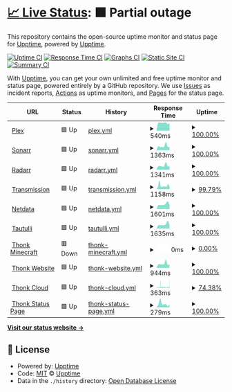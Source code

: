 # [📈 Live Status](https://uptime.thonk.xyz): <!--live status--> **🟧 Partial outage**

This repository contains the open-source uptime monitor and status page for [Upptime](https://upptime.js.org), powered by [Upptime](https://github.com/upptime/upptime).

[![Uptime CI](https://github.com/le-server/thonk-upptime/workflows/Uptime%20CI/badge.svg)](https://github.com/le-server/thonk-upptime/actions?query=workflow%3A%22Uptime+CI%22)
[![Response Time CI](https://github.com/le-server/thonk-upptime/workflows/Response%20Time%20CI/badge.svg)](https://github.com/le-server/thonk-upptime/actions?query=workflow%3A%22Response+Time+CI%22)
[![Graphs CI](https://github.com/le-server/thonk-upptime/workflows/Graphs%20CI/badge.svg)](https://github.com/le-server/thonk-upptime/actions?query=workflow%3A%22Graphs+CI%22)
[![Static Site CI](https://github.com/le-server/thonk-upptime/workflows/Static%20Site%20CI/badge.svg)](https://github.com/le-server/thonk-upptime/actions?query=workflow%3A%22Static+Site+CI%22)
[![Summary CI](https://github.com/le-server/thonk-upptime/workflows/Summary%20CI/badge.svg)](https://github.com/le-server/thonk-upptime/actions?query=workflow%3A%22Summary+CI%22)

With [Upptime](https://upptime.js.org), you can get your own unlimited and free uptime monitor and status page, powered entirely by a GitHub repository. We use [Issues](https://github.com/upptime/upptime/issues) as incident reports, [Actions](https://github.com/le-server/thonk-upptime/actions) as uptime monitors, and [Pages](https://uptime.thonk.xyz) for the status page.

<!--start: status pages-->
<!-- This summary is generated by Upptime (https://github.com/upptime/upptime) -->
<!-- Do not edit this manually, your changes will be overwritten -->
<!-- prettier-ignore -->
| URL | Status | History | Response Time | Uptime |
| --- | ------ | ------- | ------------- | ------ |
| <img alt="" src="https://icons.duckduckgo.com/ip3/32400.ico" height="13"> [Plex](thonk.xyz:32400) | 🟩 Up | [plex.yml](https://github.com/le-server/thonk-upptime/commits/HEAD/history/plex.yml) | <details><summary><img alt="Response time graph" src="./graphs/plex/response-time-week.png" height="20"> 540ms</summary><br><a href="https://uptime.thonk.xyz/history/plex"><img alt="Response time 588" src="https://img.shields.io/endpoint?url=https%3A%2F%2Fraw.githubusercontent.com%2Fle-server%2Fthonk-upptime%2FHEAD%2Fapi%2Fplex%2Fresponse-time.json"></a><br><a href="https://uptime.thonk.xyz/history/plex"><img alt="24-hour response time 529" src="https://img.shields.io/endpoint?url=https%3A%2F%2Fraw.githubusercontent.com%2Fle-server%2Fthonk-upptime%2FHEAD%2Fapi%2Fplex%2Fresponse-time-day.json"></a><br><a href="https://uptime.thonk.xyz/history/plex"><img alt="7-day response time 540" src="https://img.shields.io/endpoint?url=https%3A%2F%2Fraw.githubusercontent.com%2Fle-server%2Fthonk-upptime%2FHEAD%2Fapi%2Fplex%2Fresponse-time-week.json"></a><br><a href="https://uptime.thonk.xyz/history/plex"><img alt="30-day response time 594" src="https://img.shields.io/endpoint?url=https%3A%2F%2Fraw.githubusercontent.com%2Fle-server%2Fthonk-upptime%2FHEAD%2Fapi%2Fplex%2Fresponse-time-month.json"></a><br><a href="https://uptime.thonk.xyz/history/plex"><img alt="1-year response time 588" src="https://img.shields.io/endpoint?url=https%3A%2F%2Fraw.githubusercontent.com%2Fle-server%2Fthonk-upptime%2FHEAD%2Fapi%2Fplex%2Fresponse-time-year.json"></a></details> | <details><summary><a href="https://uptime.thonk.xyz/history/plex">100.00%</a></summary><a href="https://uptime.thonk.xyz/history/plex"><img alt="All-time uptime 99.86%" src="https://img.shields.io/endpoint?url=https%3A%2F%2Fraw.githubusercontent.com%2Fle-server%2Fthonk-upptime%2FHEAD%2Fapi%2Fplex%2Fuptime.json"></a><br><a href="https://uptime.thonk.xyz/history/plex"><img alt="24-hour uptime 100.00%" src="https://img.shields.io/endpoint?url=https%3A%2F%2Fraw.githubusercontent.com%2Fle-server%2Fthonk-upptime%2FHEAD%2Fapi%2Fplex%2Fuptime-day.json"></a><br><a href="https://uptime.thonk.xyz/history/plex"><img alt="7-day uptime 100.00%" src="https://img.shields.io/endpoint?url=https%3A%2F%2Fraw.githubusercontent.com%2Fle-server%2Fthonk-upptime%2FHEAD%2Fapi%2Fplex%2Fuptime-week.json"></a><br><a href="https://uptime.thonk.xyz/history/plex"><img alt="30-day uptime 99.95%" src="https://img.shields.io/endpoint?url=https%3A%2F%2Fraw.githubusercontent.com%2Fle-server%2Fthonk-upptime%2FHEAD%2Fapi%2Fplex%2Fuptime-month.json"></a><br><a href="https://uptime.thonk.xyz/history/plex"><img alt="1-year uptime 99.86%" src="https://img.shields.io/endpoint?url=https%3A%2F%2Fraw.githubusercontent.com%2Fle-server%2Fthonk-upptime%2FHEAD%2Fapi%2Fplex%2Fuptime-year.json"></a></details>
| <img alt="" src="https://icons.duckduckgo.com/ip3/sonarr.thonk.xyz.ico" height="13"> [Sonarr](https://sonarr.thonk.xyz) | 🟩 Up | [sonarr.yml](https://github.com/le-server/thonk-upptime/commits/HEAD/history/sonarr.yml) | <details><summary><img alt="Response time graph" src="./graphs/sonarr/response-time-week.png" height="20"> 1363ms</summary><br><a href="https://uptime.thonk.xyz/history/sonarr"><img alt="Response time 1119" src="https://img.shields.io/endpoint?url=https%3A%2F%2Fraw.githubusercontent.com%2Fle-server%2Fthonk-upptime%2FHEAD%2Fapi%2Fsonarr%2Fresponse-time.json"></a><br><a href="https://uptime.thonk.xyz/history/sonarr"><img alt="24-hour response time 1088" src="https://img.shields.io/endpoint?url=https%3A%2F%2Fraw.githubusercontent.com%2Fle-server%2Fthonk-upptime%2FHEAD%2Fapi%2Fsonarr%2Fresponse-time-day.json"></a><br><a href="https://uptime.thonk.xyz/history/sonarr"><img alt="7-day response time 1363" src="https://img.shields.io/endpoint?url=https%3A%2F%2Fraw.githubusercontent.com%2Fle-server%2Fthonk-upptime%2FHEAD%2Fapi%2Fsonarr%2Fresponse-time-week.json"></a><br><a href="https://uptime.thonk.xyz/history/sonarr"><img alt="30-day response time 1399" src="https://img.shields.io/endpoint?url=https%3A%2F%2Fraw.githubusercontent.com%2Fle-server%2Fthonk-upptime%2FHEAD%2Fapi%2Fsonarr%2Fresponse-time-month.json"></a><br><a href="https://uptime.thonk.xyz/history/sonarr"><img alt="1-year response time 1119" src="https://img.shields.io/endpoint?url=https%3A%2F%2Fraw.githubusercontent.com%2Fle-server%2Fthonk-upptime%2FHEAD%2Fapi%2Fsonarr%2Fresponse-time-year.json"></a></details> | <details><summary><a href="https://uptime.thonk.xyz/history/sonarr">100.00%</a></summary><a href="https://uptime.thonk.xyz/history/sonarr"><img alt="All-time uptime 99.46%" src="https://img.shields.io/endpoint?url=https%3A%2F%2Fraw.githubusercontent.com%2Fle-server%2Fthonk-upptime%2FHEAD%2Fapi%2Fsonarr%2Fuptime.json"></a><br><a href="https://uptime.thonk.xyz/history/sonarr"><img alt="24-hour uptime 100.00%" src="https://img.shields.io/endpoint?url=https%3A%2F%2Fraw.githubusercontent.com%2Fle-server%2Fthonk-upptime%2FHEAD%2Fapi%2Fsonarr%2Fuptime-day.json"></a><br><a href="https://uptime.thonk.xyz/history/sonarr"><img alt="7-day uptime 100.00%" src="https://img.shields.io/endpoint?url=https%3A%2F%2Fraw.githubusercontent.com%2Fle-server%2Fthonk-upptime%2FHEAD%2Fapi%2Fsonarr%2Fuptime-week.json"></a><br><a href="https://uptime.thonk.xyz/history/sonarr"><img alt="30-day uptime 99.95%" src="https://img.shields.io/endpoint?url=https%3A%2F%2Fraw.githubusercontent.com%2Fle-server%2Fthonk-upptime%2FHEAD%2Fapi%2Fsonarr%2Fuptime-month.json"></a><br><a href="https://uptime.thonk.xyz/history/sonarr"><img alt="1-year uptime 99.46%" src="https://img.shields.io/endpoint?url=https%3A%2F%2Fraw.githubusercontent.com%2Fle-server%2Fthonk-upptime%2FHEAD%2Fapi%2Fsonarr%2Fuptime-year.json"></a></details>
| <img alt="" src="https://icons.duckduckgo.com/ip3/radarr.thonk.xyz.ico" height="13"> [Radarr](https://radarr.thonk.xyz) | 🟩 Up | [radarr.yml](https://github.com/le-server/thonk-upptime/commits/HEAD/history/radarr.yml) | <details><summary><img alt="Response time graph" src="./graphs/radarr/response-time-week.png" height="20"> 1341ms</summary><br><a href="https://uptime.thonk.xyz/history/radarr"><img alt="Response time 1121" src="https://img.shields.io/endpoint?url=https%3A%2F%2Fraw.githubusercontent.com%2Fle-server%2Fthonk-upptime%2FHEAD%2Fapi%2Fradarr%2Fresponse-time.json"></a><br><a href="https://uptime.thonk.xyz/history/radarr"><img alt="24-hour response time 1085" src="https://img.shields.io/endpoint?url=https%3A%2F%2Fraw.githubusercontent.com%2Fle-server%2Fthonk-upptime%2FHEAD%2Fapi%2Fradarr%2Fresponse-time-day.json"></a><br><a href="https://uptime.thonk.xyz/history/radarr"><img alt="7-day response time 1341" src="https://img.shields.io/endpoint?url=https%3A%2F%2Fraw.githubusercontent.com%2Fle-server%2Fthonk-upptime%2FHEAD%2Fapi%2Fradarr%2Fresponse-time-week.json"></a><br><a href="https://uptime.thonk.xyz/history/radarr"><img alt="30-day response time 1470" src="https://img.shields.io/endpoint?url=https%3A%2F%2Fraw.githubusercontent.com%2Fle-server%2Fthonk-upptime%2FHEAD%2Fapi%2Fradarr%2Fresponse-time-month.json"></a><br><a href="https://uptime.thonk.xyz/history/radarr"><img alt="1-year response time 1121" src="https://img.shields.io/endpoint?url=https%3A%2F%2Fraw.githubusercontent.com%2Fle-server%2Fthonk-upptime%2FHEAD%2Fapi%2Fradarr%2Fresponse-time-year.json"></a></details> | <details><summary><a href="https://uptime.thonk.xyz/history/radarr">100.00%</a></summary><a href="https://uptime.thonk.xyz/history/radarr"><img alt="All-time uptime 99.46%" src="https://img.shields.io/endpoint?url=https%3A%2F%2Fraw.githubusercontent.com%2Fle-server%2Fthonk-upptime%2FHEAD%2Fapi%2Fradarr%2Fuptime.json"></a><br><a href="https://uptime.thonk.xyz/history/radarr"><img alt="24-hour uptime 100.00%" src="https://img.shields.io/endpoint?url=https%3A%2F%2Fraw.githubusercontent.com%2Fle-server%2Fthonk-upptime%2FHEAD%2Fapi%2Fradarr%2Fuptime-day.json"></a><br><a href="https://uptime.thonk.xyz/history/radarr"><img alt="7-day uptime 100.00%" src="https://img.shields.io/endpoint?url=https%3A%2F%2Fraw.githubusercontent.com%2Fle-server%2Fthonk-upptime%2FHEAD%2Fapi%2Fradarr%2Fuptime-week.json"></a><br><a href="https://uptime.thonk.xyz/history/radarr"><img alt="30-day uptime 99.95%" src="https://img.shields.io/endpoint?url=https%3A%2F%2Fraw.githubusercontent.com%2Fle-server%2Fthonk-upptime%2FHEAD%2Fapi%2Fradarr%2Fuptime-month.json"></a><br><a href="https://uptime.thonk.xyz/history/radarr"><img alt="1-year uptime 99.46%" src="https://img.shields.io/endpoint?url=https%3A%2F%2Fraw.githubusercontent.com%2Fle-server%2Fthonk-upptime%2FHEAD%2Fapi%2Fradarr%2Fuptime-year.json"></a></details>
| <img alt="" src="https://icons.duckduckgo.com/ip3/transmission.thonk.xyz.ico" height="13"> [Transmission](https://transmission.thonk.xyz) | 🟩 Up | [transmission.yml](https://github.com/le-server/thonk-upptime/commits/HEAD/history/transmission.yml) | <details><summary><img alt="Response time graph" src="./graphs/transmission/response-time-week.png" height="20"> 1158ms</summary><br><a href="https://uptime.thonk.xyz/history/transmission"><img alt="Response time 873" src="https://img.shields.io/endpoint?url=https%3A%2F%2Fraw.githubusercontent.com%2Fle-server%2Fthonk-upptime%2FHEAD%2Fapi%2Ftransmission%2Fresponse-time.json"></a><br><a href="https://uptime.thonk.xyz/history/transmission"><img alt="24-hour response time 817" src="https://img.shields.io/endpoint?url=https%3A%2F%2Fraw.githubusercontent.com%2Fle-server%2Fthonk-upptime%2FHEAD%2Fapi%2Ftransmission%2Fresponse-time-day.json"></a><br><a href="https://uptime.thonk.xyz/history/transmission"><img alt="7-day response time 1158" src="https://img.shields.io/endpoint?url=https%3A%2F%2Fraw.githubusercontent.com%2Fle-server%2Fthonk-upptime%2FHEAD%2Fapi%2Ftransmission%2Fresponse-time-week.json"></a><br><a href="https://uptime.thonk.xyz/history/transmission"><img alt="30-day response time 938" src="https://img.shields.io/endpoint?url=https%3A%2F%2Fraw.githubusercontent.com%2Fle-server%2Fthonk-upptime%2FHEAD%2Fapi%2Ftransmission%2Fresponse-time-month.json"></a><br><a href="https://uptime.thonk.xyz/history/transmission"><img alt="1-year response time 873" src="https://img.shields.io/endpoint?url=https%3A%2F%2Fraw.githubusercontent.com%2Fle-server%2Fthonk-upptime%2FHEAD%2Fapi%2Ftransmission%2Fresponse-time-year.json"></a></details> | <details><summary><a href="https://uptime.thonk.xyz/history/transmission">99.79%</a></summary><a href="https://uptime.thonk.xyz/history/transmission"><img alt="All-time uptime 97.80%" src="https://img.shields.io/endpoint?url=https%3A%2F%2Fraw.githubusercontent.com%2Fle-server%2Fthonk-upptime%2FHEAD%2Fapi%2Ftransmission%2Fuptime.json"></a><br><a href="https://uptime.thonk.xyz/history/transmission"><img alt="24-hour uptime 100.00%" src="https://img.shields.io/endpoint?url=https%3A%2F%2Fraw.githubusercontent.com%2Fle-server%2Fthonk-upptime%2FHEAD%2Fapi%2Ftransmission%2Fuptime-day.json"></a><br><a href="https://uptime.thonk.xyz/history/transmission"><img alt="7-day uptime 99.79%" src="https://img.shields.io/endpoint?url=https%3A%2F%2Fraw.githubusercontent.com%2Fle-server%2Fthonk-upptime%2FHEAD%2Fapi%2Ftransmission%2Fuptime-week.json"></a><br><a href="https://uptime.thonk.xyz/history/transmission"><img alt="30-day uptime 99.70%" src="https://img.shields.io/endpoint?url=https%3A%2F%2Fraw.githubusercontent.com%2Fle-server%2Fthonk-upptime%2FHEAD%2Fapi%2Ftransmission%2Fuptime-month.json"></a><br><a href="https://uptime.thonk.xyz/history/transmission"><img alt="1-year uptime 97.80%" src="https://img.shields.io/endpoint?url=https%3A%2F%2Fraw.githubusercontent.com%2Fle-server%2Fthonk-upptime%2FHEAD%2Fapi%2Ftransmission%2Fuptime-year.json"></a></details>
| <img alt="" src="https://icons.duckduckgo.com/ip3/netdata.thonk.xyz.ico" height="13"> [Netdata](https://netdata.thonk.xyz) | 🟩 Up | [netdata.yml](https://github.com/le-server/thonk-upptime/commits/HEAD/history/netdata.yml) | <details><summary><img alt="Response time graph" src="./graphs/netdata/response-time-week.png" height="20"> 1601ms</summary><br><a href="https://uptime.thonk.xyz/history/netdata"><img alt="Response time 1320" src="https://img.shields.io/endpoint?url=https%3A%2F%2Fraw.githubusercontent.com%2Fle-server%2Fthonk-upptime%2FHEAD%2Fapi%2Fnetdata%2Fresponse-time.json"></a><br><a href="https://uptime.thonk.xyz/history/netdata"><img alt="24-hour response time 1335" src="https://img.shields.io/endpoint?url=https%3A%2F%2Fraw.githubusercontent.com%2Fle-server%2Fthonk-upptime%2FHEAD%2Fapi%2Fnetdata%2Fresponse-time-day.json"></a><br><a href="https://uptime.thonk.xyz/history/netdata"><img alt="7-day response time 1601" src="https://img.shields.io/endpoint?url=https%3A%2F%2Fraw.githubusercontent.com%2Fle-server%2Fthonk-upptime%2FHEAD%2Fapi%2Fnetdata%2Fresponse-time-week.json"></a><br><a href="https://uptime.thonk.xyz/history/netdata"><img alt="30-day response time 1557" src="https://img.shields.io/endpoint?url=https%3A%2F%2Fraw.githubusercontent.com%2Fle-server%2Fthonk-upptime%2FHEAD%2Fapi%2Fnetdata%2Fresponse-time-month.json"></a><br><a href="https://uptime.thonk.xyz/history/netdata"><img alt="1-year response time 1320" src="https://img.shields.io/endpoint?url=https%3A%2F%2Fraw.githubusercontent.com%2Fle-server%2Fthonk-upptime%2FHEAD%2Fapi%2Fnetdata%2Fresponse-time-year.json"></a></details> | <details><summary><a href="https://uptime.thonk.xyz/history/netdata">100.00%</a></summary><a href="https://uptime.thonk.xyz/history/netdata"><img alt="All-time uptime 99.46%" src="https://img.shields.io/endpoint?url=https%3A%2F%2Fraw.githubusercontent.com%2Fle-server%2Fthonk-upptime%2FHEAD%2Fapi%2Fnetdata%2Fuptime.json"></a><br><a href="https://uptime.thonk.xyz/history/netdata"><img alt="24-hour uptime 100.00%" src="https://img.shields.io/endpoint?url=https%3A%2F%2Fraw.githubusercontent.com%2Fle-server%2Fthonk-upptime%2FHEAD%2Fapi%2Fnetdata%2Fuptime-day.json"></a><br><a href="https://uptime.thonk.xyz/history/netdata"><img alt="7-day uptime 100.00%" src="https://img.shields.io/endpoint?url=https%3A%2F%2Fraw.githubusercontent.com%2Fle-server%2Fthonk-upptime%2FHEAD%2Fapi%2Fnetdata%2Fuptime-week.json"></a><br><a href="https://uptime.thonk.xyz/history/netdata"><img alt="30-day uptime 99.95%" src="https://img.shields.io/endpoint?url=https%3A%2F%2Fraw.githubusercontent.com%2Fle-server%2Fthonk-upptime%2FHEAD%2Fapi%2Fnetdata%2Fuptime-month.json"></a><br><a href="https://uptime.thonk.xyz/history/netdata"><img alt="1-year uptime 99.46%" src="https://img.shields.io/endpoint?url=https%3A%2F%2Fraw.githubusercontent.com%2Fle-server%2Fthonk-upptime%2FHEAD%2Fapi%2Fnetdata%2Fuptime-year.json"></a></details>
| <img alt="" src="https://icons.duckduckgo.com/ip3/tautulli.thonk.xyz.ico" height="13"> [Tautulli](https://tautulli.thonk.xyz) | 🟩 Up | [tautulli.yml](https://github.com/le-server/thonk-upptime/commits/HEAD/history/tautulli.yml) | <details><summary><img alt="Response time graph" src="./graphs/tautulli/response-time-week.png" height="20"> 1635ms</summary><br><a href="https://uptime.thonk.xyz/history/tautulli"><img alt="Response time 1334" src="https://img.shields.io/endpoint?url=https%3A%2F%2Fraw.githubusercontent.com%2Fle-server%2Fthonk-upptime%2FHEAD%2Fapi%2Ftautulli%2Fresponse-time.json"></a><br><a href="https://uptime.thonk.xyz/history/tautulli"><img alt="24-hour response time 1345" src="https://img.shields.io/endpoint?url=https%3A%2F%2Fraw.githubusercontent.com%2Fle-server%2Fthonk-upptime%2FHEAD%2Fapi%2Ftautulli%2Fresponse-time-day.json"></a><br><a href="https://uptime.thonk.xyz/history/tautulli"><img alt="7-day response time 1635" src="https://img.shields.io/endpoint?url=https%3A%2F%2Fraw.githubusercontent.com%2Fle-server%2Fthonk-upptime%2FHEAD%2Fapi%2Ftautulli%2Fresponse-time-week.json"></a><br><a href="https://uptime.thonk.xyz/history/tautulli"><img alt="30-day response time 1493" src="https://img.shields.io/endpoint?url=https%3A%2F%2Fraw.githubusercontent.com%2Fle-server%2Fthonk-upptime%2FHEAD%2Fapi%2Ftautulli%2Fresponse-time-month.json"></a><br><a href="https://uptime.thonk.xyz/history/tautulli"><img alt="1-year response time 1334" src="https://img.shields.io/endpoint?url=https%3A%2F%2Fraw.githubusercontent.com%2Fle-server%2Fthonk-upptime%2FHEAD%2Fapi%2Ftautulli%2Fresponse-time-year.json"></a></details> | <details><summary><a href="https://uptime.thonk.xyz/history/tautulli">100.00%</a></summary><a href="https://uptime.thonk.xyz/history/tautulli"><img alt="All-time uptime 99.46%" src="https://img.shields.io/endpoint?url=https%3A%2F%2Fraw.githubusercontent.com%2Fle-server%2Fthonk-upptime%2FHEAD%2Fapi%2Ftautulli%2Fuptime.json"></a><br><a href="https://uptime.thonk.xyz/history/tautulli"><img alt="24-hour uptime 100.00%" src="https://img.shields.io/endpoint?url=https%3A%2F%2Fraw.githubusercontent.com%2Fle-server%2Fthonk-upptime%2FHEAD%2Fapi%2Ftautulli%2Fuptime-day.json"></a><br><a href="https://uptime.thonk.xyz/history/tautulli"><img alt="7-day uptime 100.00%" src="https://img.shields.io/endpoint?url=https%3A%2F%2Fraw.githubusercontent.com%2Fle-server%2Fthonk-upptime%2FHEAD%2Fapi%2Ftautulli%2Fuptime-week.json"></a><br><a href="https://uptime.thonk.xyz/history/tautulli"><img alt="30-day uptime 99.95%" src="https://img.shields.io/endpoint?url=https%3A%2F%2Fraw.githubusercontent.com%2Fle-server%2Fthonk-upptime%2FHEAD%2Fapi%2Ftautulli%2Fuptime-month.json"></a><br><a href="https://uptime.thonk.xyz/history/tautulli"><img alt="1-year uptime 99.46%" src="https://img.shields.io/endpoint?url=https%3A%2F%2Fraw.githubusercontent.com%2Fle-server%2Fthonk-upptime%2FHEAD%2Fapi%2Ftautulli%2Fuptime-year.json"></a></details>
| <img alt="" src="https://icons.duckduckgo.com/ip3/mc.thonk.xyz.ico" height="13"> [Thonk Minecraft](https://mc.thonk.xyz) | 🟥 Down | [thonk-minecraft.yml](https://github.com/le-server/thonk-upptime/commits/HEAD/history/thonk-minecraft.yml) | <details><summary><img alt="Response time graph" src="./graphs/thonk-minecraft/response-time-week.png" height="20"> 0ms</summary><br><a href="https://uptime.thonk.xyz/history/thonk-minecraft"><img alt="Response time 228" src="https://img.shields.io/endpoint?url=https%3A%2F%2Fraw.githubusercontent.com%2Fle-server%2Fthonk-upptime%2FHEAD%2Fapi%2Fthonk-minecraft%2Fresponse-time.json"></a><br><a href="https://uptime.thonk.xyz/history/thonk-minecraft"><img alt="24-hour response time 0" src="https://img.shields.io/endpoint?url=https%3A%2F%2Fraw.githubusercontent.com%2Fle-server%2Fthonk-upptime%2FHEAD%2Fapi%2Fthonk-minecraft%2Fresponse-time-day.json"></a><br><a href="https://uptime.thonk.xyz/history/thonk-minecraft"><img alt="7-day response time 0" src="https://img.shields.io/endpoint?url=https%3A%2F%2Fraw.githubusercontent.com%2Fle-server%2Fthonk-upptime%2FHEAD%2Fapi%2Fthonk-minecraft%2Fresponse-time-week.json"></a><br><a href="https://uptime.thonk.xyz/history/thonk-minecraft"><img alt="30-day response time 0" src="https://img.shields.io/endpoint?url=https%3A%2F%2Fraw.githubusercontent.com%2Fle-server%2Fthonk-upptime%2FHEAD%2Fapi%2Fthonk-minecraft%2Fresponse-time-month.json"></a><br><a href="https://uptime.thonk.xyz/history/thonk-minecraft"><img alt="1-year response time 228" src="https://img.shields.io/endpoint?url=https%3A%2F%2Fraw.githubusercontent.com%2Fle-server%2Fthonk-upptime%2FHEAD%2Fapi%2Fthonk-minecraft%2Fresponse-time-year.json"></a></details> | <details><summary><a href="https://uptime.thonk.xyz/history/thonk-minecraft">0.00%</a></summary><a href="https://uptime.thonk.xyz/history/thonk-minecraft"><img alt="All-time uptime 1.00%" src="https://img.shields.io/endpoint?url=https%3A%2F%2Fraw.githubusercontent.com%2Fle-server%2Fthonk-upptime%2FHEAD%2Fapi%2Fthonk-minecraft%2Fuptime.json"></a><br><a href="https://uptime.thonk.xyz/history/thonk-minecraft"><img alt="24-hour uptime 0.00%" src="https://img.shields.io/endpoint?url=https%3A%2F%2Fraw.githubusercontent.com%2Fle-server%2Fthonk-upptime%2FHEAD%2Fapi%2Fthonk-minecraft%2Fuptime-day.json"></a><br><a href="https://uptime.thonk.xyz/history/thonk-minecraft"><img alt="7-day uptime 0.00%" src="https://img.shields.io/endpoint?url=https%3A%2F%2Fraw.githubusercontent.com%2Fle-server%2Fthonk-upptime%2FHEAD%2Fapi%2Fthonk-minecraft%2Fuptime-week.json"></a><br><a href="https://uptime.thonk.xyz/history/thonk-minecraft"><img alt="30-day uptime 0.00%" src="https://img.shields.io/endpoint?url=https%3A%2F%2Fraw.githubusercontent.com%2Fle-server%2Fthonk-upptime%2FHEAD%2Fapi%2Fthonk-minecraft%2Fuptime-month.json"></a><br><a href="https://uptime.thonk.xyz/history/thonk-minecraft"><img alt="1-year uptime 1.00%" src="https://img.shields.io/endpoint?url=https%3A%2F%2Fraw.githubusercontent.com%2Fle-server%2Fthonk-upptime%2FHEAD%2Fapi%2Fthonk-minecraft%2Fuptime-year.json"></a></details>
| <img alt="" src="https://icons.duckduckgo.com/ip3/www.thonk.xyz.ico" height="13"> [Thonk Website](https://www.thonk.xyz) | 🟩 Up | [thonk-website.yml](https://github.com/le-server/thonk-upptime/commits/HEAD/history/thonk-website.yml) | <details><summary><img alt="Response time graph" src="./graphs/thonk-website/response-time-week.png" height="20"> 944ms</summary><br><a href="https://uptime.thonk.xyz/history/thonk-website"><img alt="Response time 810" src="https://img.shields.io/endpoint?url=https%3A%2F%2Fraw.githubusercontent.com%2Fle-server%2Fthonk-upptime%2FHEAD%2Fapi%2Fthonk-website%2Fresponse-time.json"></a><br><a href="https://uptime.thonk.xyz/history/thonk-website"><img alt="24-hour response time 804" src="https://img.shields.io/endpoint?url=https%3A%2F%2Fraw.githubusercontent.com%2Fle-server%2Fthonk-upptime%2FHEAD%2Fapi%2Fthonk-website%2Fresponse-time-day.json"></a><br><a href="https://uptime.thonk.xyz/history/thonk-website"><img alt="7-day response time 944" src="https://img.shields.io/endpoint?url=https%3A%2F%2Fraw.githubusercontent.com%2Fle-server%2Fthonk-upptime%2FHEAD%2Fapi%2Fthonk-website%2Fresponse-time-week.json"></a><br><a href="https://uptime.thonk.xyz/history/thonk-website"><img alt="30-day response time 940" src="https://img.shields.io/endpoint?url=https%3A%2F%2Fraw.githubusercontent.com%2Fle-server%2Fthonk-upptime%2FHEAD%2Fapi%2Fthonk-website%2Fresponse-time-month.json"></a><br><a href="https://uptime.thonk.xyz/history/thonk-website"><img alt="1-year response time 810" src="https://img.shields.io/endpoint?url=https%3A%2F%2Fraw.githubusercontent.com%2Fle-server%2Fthonk-upptime%2FHEAD%2Fapi%2Fthonk-website%2Fresponse-time-year.json"></a></details> | <details><summary><a href="https://uptime.thonk.xyz/history/thonk-website">100.00%</a></summary><a href="https://uptime.thonk.xyz/history/thonk-website"><img alt="All-time uptime 99.46%" src="https://img.shields.io/endpoint?url=https%3A%2F%2Fraw.githubusercontent.com%2Fle-server%2Fthonk-upptime%2FHEAD%2Fapi%2Fthonk-website%2Fuptime.json"></a><br><a href="https://uptime.thonk.xyz/history/thonk-website"><img alt="24-hour uptime 100.00%" src="https://img.shields.io/endpoint?url=https%3A%2F%2Fraw.githubusercontent.com%2Fle-server%2Fthonk-upptime%2FHEAD%2Fapi%2Fthonk-website%2Fuptime-day.json"></a><br><a href="https://uptime.thonk.xyz/history/thonk-website"><img alt="7-day uptime 100.00%" src="https://img.shields.io/endpoint?url=https%3A%2F%2Fraw.githubusercontent.com%2Fle-server%2Fthonk-upptime%2FHEAD%2Fapi%2Fthonk-website%2Fuptime-week.json"></a><br><a href="https://uptime.thonk.xyz/history/thonk-website"><img alt="30-day uptime 99.95%" src="https://img.shields.io/endpoint?url=https%3A%2F%2Fraw.githubusercontent.com%2Fle-server%2Fthonk-upptime%2FHEAD%2Fapi%2Fthonk-website%2Fuptime-month.json"></a><br><a href="https://uptime.thonk.xyz/history/thonk-website"><img alt="1-year uptime 99.46%" src="https://img.shields.io/endpoint?url=https%3A%2F%2Fraw.githubusercontent.com%2Fle-server%2Fthonk-upptime%2FHEAD%2Fapi%2Fthonk-website%2Fuptime-year.json"></a></details>
| <img alt="" src="https://icons.duckduckgo.com/ip3/www.thonk.cloud.ico" height="13"> [Thonk Cloud](https://www.thonk.cloud) | 🟩 Up | [thonk-cloud.yml](https://github.com/le-server/thonk-upptime/commits/HEAD/history/thonk-cloud.yml) | <details><summary><img alt="Response time graph" src="./graphs/thonk-cloud/response-time-week.png" height="20"> 363ms</summary><br><a href="https://uptime.thonk.xyz/history/thonk-cloud"><img alt="Response time 303" src="https://img.shields.io/endpoint?url=https%3A%2F%2Fraw.githubusercontent.com%2Fle-server%2Fthonk-upptime%2FHEAD%2Fapi%2Fthonk-cloud%2Fresponse-time.json"></a><br><a href="https://uptime.thonk.xyz/history/thonk-cloud"><img alt="24-hour response time 399" src="https://img.shields.io/endpoint?url=https%3A%2F%2Fraw.githubusercontent.com%2Fle-server%2Fthonk-upptime%2FHEAD%2Fapi%2Fthonk-cloud%2Fresponse-time-day.json"></a><br><a href="https://uptime.thonk.xyz/history/thonk-cloud"><img alt="7-day response time 363" src="https://img.shields.io/endpoint?url=https%3A%2F%2Fraw.githubusercontent.com%2Fle-server%2Fthonk-upptime%2FHEAD%2Fapi%2Fthonk-cloud%2Fresponse-time-week.json"></a><br><a href="https://uptime.thonk.xyz/history/thonk-cloud"><img alt="30-day response time 315" src="https://img.shields.io/endpoint?url=https%3A%2F%2Fraw.githubusercontent.com%2Fle-server%2Fthonk-upptime%2FHEAD%2Fapi%2Fthonk-cloud%2Fresponse-time-month.json"></a><br><a href="https://uptime.thonk.xyz/history/thonk-cloud"><img alt="1-year response time 303" src="https://img.shields.io/endpoint?url=https%3A%2F%2Fraw.githubusercontent.com%2Fle-server%2Fthonk-upptime%2FHEAD%2Fapi%2Fthonk-cloud%2Fresponse-time-year.json"></a></details> | <details><summary><a href="https://uptime.thonk.xyz/history/thonk-cloud">74.38%</a></summary><a href="https://uptime.thonk.xyz/history/thonk-cloud"><img alt="All-time uptime 99.40%" src="https://img.shields.io/endpoint?url=https%3A%2F%2Fraw.githubusercontent.com%2Fle-server%2Fthonk-upptime%2FHEAD%2Fapi%2Fthonk-cloud%2Fuptime.json"></a><br><a href="https://uptime.thonk.xyz/history/thonk-cloud"><img alt="24-hour uptime 35.68%" src="https://img.shields.io/endpoint?url=https%3A%2F%2Fraw.githubusercontent.com%2Fle-server%2Fthonk-upptime%2FHEAD%2Fapi%2Fthonk-cloud%2Fuptime-day.json"></a><br><a href="https://uptime.thonk.xyz/history/thonk-cloud"><img alt="7-day uptime 74.38%" src="https://img.shields.io/endpoint?url=https%3A%2F%2Fraw.githubusercontent.com%2Fle-server%2Fthonk-upptime%2FHEAD%2Fapi%2Fthonk-cloud%2Fuptime-week.json"></a><br><a href="https://uptime.thonk.xyz/history/thonk-cloud"><img alt="30-day uptime 94.10%" src="https://img.shields.io/endpoint?url=https%3A%2F%2Fraw.githubusercontent.com%2Fle-server%2Fthonk-upptime%2FHEAD%2Fapi%2Fthonk-cloud%2Fuptime-month.json"></a><br><a href="https://uptime.thonk.xyz/history/thonk-cloud"><img alt="1-year uptime 99.40%" src="https://img.shields.io/endpoint?url=https%3A%2F%2Fraw.githubusercontent.com%2Fle-server%2Fthonk-upptime%2FHEAD%2Fapi%2Fthonk-cloud%2Fuptime-year.json"></a></details>
| <img alt="" src="https://icons.duckduckgo.com/ip3/status.thonk.xyz.ico" height="13"> [Thonk Status Page](https://status.thonk.xyz) | 🟩 Up | [thonk-status-page.yml](https://github.com/le-server/thonk-upptime/commits/HEAD/history/thonk-status-page.yml) | <details><summary><img alt="Response time graph" src="./graphs/thonk-status-page/response-time-week.png" height="20"> 279ms</summary><br><a href="https://uptime.thonk.xyz/history/thonk-status-page"><img alt="Response time 194" src="https://img.shields.io/endpoint?url=https%3A%2F%2Fraw.githubusercontent.com%2Fle-server%2Fthonk-upptime%2FHEAD%2Fapi%2Fthonk-status-page%2Fresponse-time.json"></a><br><a href="https://uptime.thonk.xyz/history/thonk-status-page"><img alt="24-hour response time 229" src="https://img.shields.io/endpoint?url=https%3A%2F%2Fraw.githubusercontent.com%2Fle-server%2Fthonk-upptime%2FHEAD%2Fapi%2Fthonk-status-page%2Fresponse-time-day.json"></a><br><a href="https://uptime.thonk.xyz/history/thonk-status-page"><img alt="7-day response time 279" src="https://img.shields.io/endpoint?url=https%3A%2F%2Fraw.githubusercontent.com%2Fle-server%2Fthonk-upptime%2FHEAD%2Fapi%2Fthonk-status-page%2Fresponse-time-week.json"></a><br><a href="https://uptime.thonk.xyz/history/thonk-status-page"><img alt="30-day response time 222" src="https://img.shields.io/endpoint?url=https%3A%2F%2Fraw.githubusercontent.com%2Fle-server%2Fthonk-upptime%2FHEAD%2Fapi%2Fthonk-status-page%2Fresponse-time-month.json"></a><br><a href="https://uptime.thonk.xyz/history/thonk-status-page"><img alt="1-year response time 194" src="https://img.shields.io/endpoint?url=https%3A%2F%2Fraw.githubusercontent.com%2Fle-server%2Fthonk-upptime%2FHEAD%2Fapi%2Fthonk-status-page%2Fresponse-time-year.json"></a></details> | <details><summary><a href="https://uptime.thonk.xyz/history/thonk-status-page">100.00%</a></summary><a href="https://uptime.thonk.xyz/history/thonk-status-page"><img alt="All-time uptime 99.99%" src="https://img.shields.io/endpoint?url=https%3A%2F%2Fraw.githubusercontent.com%2Fle-server%2Fthonk-upptime%2FHEAD%2Fapi%2Fthonk-status-page%2Fuptime.json"></a><br><a href="https://uptime.thonk.xyz/history/thonk-status-page"><img alt="24-hour uptime 100.00%" src="https://img.shields.io/endpoint?url=https%3A%2F%2Fraw.githubusercontent.com%2Fle-server%2Fthonk-upptime%2FHEAD%2Fapi%2Fthonk-status-page%2Fuptime-day.json"></a><br><a href="https://uptime.thonk.xyz/history/thonk-status-page"><img alt="7-day uptime 100.00%" src="https://img.shields.io/endpoint?url=https%3A%2F%2Fraw.githubusercontent.com%2Fle-server%2Fthonk-upptime%2FHEAD%2Fapi%2Fthonk-status-page%2Fuptime-week.json"></a><br><a href="https://uptime.thonk.xyz/history/thonk-status-page"><img alt="30-day uptime 100.00%" src="https://img.shields.io/endpoint?url=https%3A%2F%2Fraw.githubusercontent.com%2Fle-server%2Fthonk-upptime%2FHEAD%2Fapi%2Fthonk-status-page%2Fuptime-month.json"></a><br><a href="https://uptime.thonk.xyz/history/thonk-status-page"><img alt="1-year uptime 99.99%" src="https://img.shields.io/endpoint?url=https%3A%2F%2Fraw.githubusercontent.com%2Fle-server%2Fthonk-upptime%2FHEAD%2Fapi%2Fthonk-status-page%2Fuptime-year.json"></a></details>

<!--end: status pages-->

[**Visit our status website →**](https://uptime.thonk.xyz)

## 📄 License

- Powered by: [Upptime](https://github.com/upptime/upptime)
- Code: [MIT](./LICENSE) © [Upptime](https://upptime.js.org)
- Data in the `./history` directory: [Open Database License](https://opendatacommons.org/licenses/odbl/1-0/)
